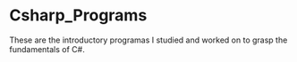 # Csharp_Programs
These are the introductory programas I studied and worked on to grasp the fundamentals of C#.
